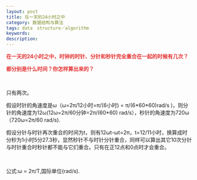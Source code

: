 ```yaml
---
layout: post
title: 在一天的24小时之中
category: 数据结构与算法
tags: data　structure／algorithm
keywords: 
description: 
---
```


<span style="color:#e53333;">**在一天的**</span><span
style="color:#e53333;">**24**</span><span
style="color:#e53333;">**小时之中，时钟的时针、分针和秒针完全重合在一起的时候有几次？**</span>

<span
style="color:#e53333;font-size:10.5pt;">**都分别是什么时间？你怎样算出来的？**</span>

 

只有两次。

假设时针的角速度是ω（ω=2π/12小时=π/(6小时) =
π/(6\*60\*60)rad/s )，则分针的角速度为12ω(12ω=2π/60分钟=2π/(60\*60)
rad/s），秒针的角速度为720ω（720ω=2π/60 rad/s).

假设分针与时针再次重合的时间为t，则有12ωt-ωt=2π，t=12/11小时，换算成时分秒为1小时5分27.3秒，显然秒针不与时针分针重合，同样可以算出其它10次分针与时针重合时秒针都不能与它们重合。只有在正12点和0点时才会重合。

 

公式:ω = 2π/T,国际单位(rad/s).









